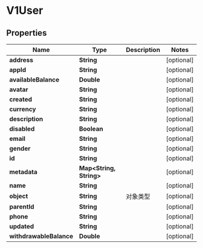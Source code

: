 
# V1User

## Properties
Name | Type | Description | Notes
------------ | ------------- | ------------- | -------------
**address** | **String** |  |  [optional]
**appId** | **String** |  |  [optional]
**availableBalance** | **Double** |  |  [optional]
**avatar** | **String** |  |  [optional]
**created** | **String** |  |  [optional]
**currency** | **String** |  |  [optional]
**description** | **String** |  |  [optional]
**disabled** | **Boolean** |  |  [optional]
**email** | **String** |  |  [optional]
**gender** | **String** |  |  [optional]
**id** | **String** |  |  [optional]
**metadata** | **Map&lt;String, String&gt;** |  |  [optional]
**name** | **String** |  |  [optional]
**object** | **String** | 对象类型 |  [optional]
**parentId** | **String** |  |  [optional]
**phone** | **String** |  |  [optional]
**updated** | **String** |  |  [optional]
**withdrawableBalance** | **Double** |  |  [optional]




